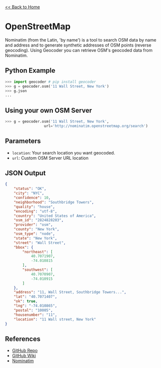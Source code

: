 [<< Back to Home](http://deniscarriere.github.io/geocoder/)

# OpenStreetMap

Nominatim (from the Latin, 'by name') is a tool to search OSM data by name
and address and to generate synthetic addresses of OSM points (reverse geocoding).
Using Geocoder you can retrieve OSM's geocoded data from Nominatim.

## Python Example

```python
>>> import geocoder # pip install geocoder
>>> g = geocoder.osm('11 Wall Street, New York')
>>> g.json
...
```

## Using your own OSM Server

```python
>>> g = geocoder.osm('11 Wall Street, New York',
                  url='http://nominatim.openstreetmap.org/search')
```

## Parameters

* `location`: Your search location you want geocoded.
* `url`: Custom OSM Server URL location

## JSON Output

```json
{
    "status": "OK",
    "city": "NYC",
    "confidence": 10,
    "neighborhood": "Southbridge Towers",
    "quality": "house",
    "encoding": "utf-8",
    "country": "United States of America",
    "osm_id": "2824828203",
    "provider": "osm",
    "county": "New York",
    "osm_type": "node",
    "state": "New York",
    "street": "Wall Street",
    "bbox": {
        "northeast": [
            40.7071907,
            -74.010815
        ],
        "southwest": [
            40.7070907,
            -74.010915
        ]
    },
    "address": "11, Wall Street, Southbridge Towers...",
    "lat": "40.7071407",
    "ok": true,
    "lng": "-74.010865",
    "postal": "10005",
    "housenumber": "11",
    "location": "11 Wall street, New York"
}
```

## References

* [GitHub Repo](https://github.com/DenisCarriere/geocoder)
* [GitHub Wiki](https://github.com/DenisCarriere/geocoder/wiki)
* [Nominatim](http://wiki.openstreetmap.org/wiki/Nominatim)
